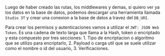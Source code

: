Luego de haber creado las rutas, los middlewares y demas, si quiero ver ya los datos en la base de datos, podemos descargar una herramienta llamada `Studio 3T` y crear una conexion a la base de datos a travez del `DB_URI`.

Para crear los permisos y autenticaciones vamos a utilizar el `JWT: JSON Web Token`. Es una cadena de texto larga que llama a la Hash, token o encriptado y esta compuesto por tres secciones: 1. Tipo de encriptacion o algoritmo que se utilizo para encriptarlo, 2. Payload o carga util que se suele utilizar como el nombre o id del usuario, 3. Verificaciones.
